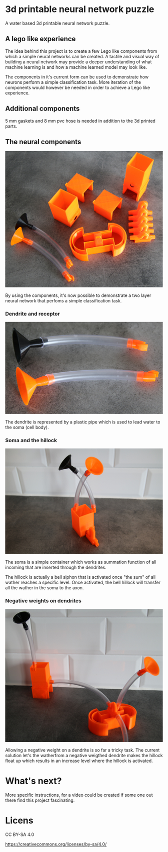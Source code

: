 # 3d printable neural network puzzle

A water based 3d printable neural network puzzle.

## A lego like experience

The idea behind this project is to create a few Lego like components from which a simple neural networks can be created. A tactile and visual way of building a neural network may provide a deeper understanding of what machine learning is and how a machine learned model may look like.

The components in it's current form can be used to demonstrate how neurons perform a simple classification task. More iteration of the components would however be needed in order to achieve a Lego like experience.

## Additional components

5 mm gaskets and 8 mm pvc hose is needed in addition to the 3d printed parts.

## The neural components

![neural-components](images/neural-components.jpg)

By using the components, it's now possible to demonstrate a two layer neural network that perfoms a simple classification task.

### Dendrite and receptor

![dendrite](images/dendrite.jpg)

The dendrite is represented by a plastic pipe which is used to lead water to the soma (cell body).

### Soma and the hillock

![nerone-with-hillock](images/nerone-with-hillock.jpg)

The soma is a simple container which works as  summation function of all incoming that are inserted through the dendrites.

The hillock is actually a bell siphon that is activated once "the sum" of all wather reaches a specific level. Once activated, the bell hillock will transfer all the wather in the soma to the axon.

### Negative weights on dendrites

![neuron-with-negative-weight](images/neuron-with-negative-weight.jpg)

Allowing a negative weight on a dendrite is so far a tricky task. The current solution let's the watherfrom a negative weigthed dendrite makes the hillock float up which results in an increase level  where the hillock is activated.

# What's next?

More specific instructions, for a video could be created if some one out there find this project fascinating.

# Licens
CC BY-SA 4.0

https://creativecommons.org/licenses/by-sa/4.0/
